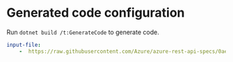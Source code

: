 # Generated code configuration

Run `dotnet build /t:GenerateCode` to generate code.

``` yaml
input-file:
    -  https://raw.githubusercontent.com/Azure/azure-rest-api-specs/0ae35fd0c27e0f06004d820e75a13c615b9c2e96/specification/applicationinsights/data-plane/Monitor.Exporters/preview/2020-09-15_Preview/swagger.json
```
